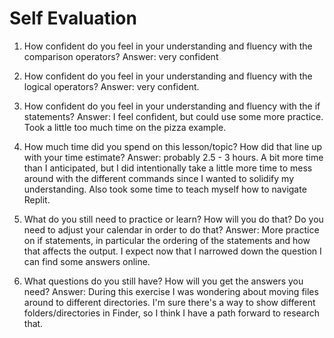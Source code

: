 # Self Evaluation

1. How confident do you feel in your understanding and fluency with the comparison operators?
Answer: very confident
1. How confident do you feel in your understanding and fluency with the logical operators?
Answer: very confident.
1. How confident do you feel in your understanding and fluency with the if statements?
Answer: I feel confident, but could use some more practice.  Took a little too much time on the pizza example.
1. How much time did you spend on this lesson/topic? How did that line up with your time estimate?
Answer: probably 2.5 - 3 hours.  A bit more time than I anticipated, but I did intentionally take a little more time to mess around with the different commands since I wanted to solidify my understanding.  Also took some time to teach myself how to navigate Replit.

1. What do you still need to practice or learn? How will you do that? Do you need to adjust your calendar in order to do that?
Answer: More practice on if statements, in particular the ordering of the statements and how that affects the output.  I expect now that I narrowed down the question I can find some answers online.

1. What questions do you still have? How will you get the answers you need?
Answer: During this exercise I was wondering about moving files around to different directories.  I'm sure there's a way to show different folders/directories in Finder, so I think I have a path forward to research that.
